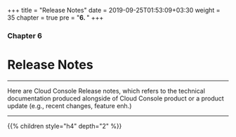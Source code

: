 +++
title = "Release Notes"
date = 2019-09-25T01:53:09+03:30
weight = 35
chapter = true
pre = "<b>6. </b>"
+++

### Chapter 6
# **Release Notes**
___
Here are Cloud Console Release notes, which refers to the technical
documentation produced alongside of Cloud Console product or a product update (e.g.,
recent changes, feature enh.)
___

{{% children style="h4" depth="2" %}}